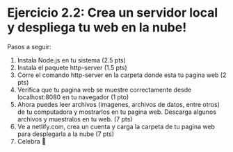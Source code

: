 # Ejercicio 2.2: Crea un servidor local y despliega tu web en la nube!

Pasos a seguir:

1. Instala Node.js en tu sistema (2.5 pts)
2. Instala el paquete http-server (1.5 pts)
3. Corre el comando http-server en la carpeta donde esta tu pagina web (2 pts)
4. Verifica que tu pagina web se muestre correctamente desde localhost:8080 en tu navegador (1 pto)
5. Ahora puedes leer archivos (imagenes, archivos de datos, entre otros) de tu computadora y mostrarlos en tu pagina web. Descarga algunos archivos y muestralos en tu web. (7 pts)
6. Ve a netlify.com, crea un cuenta y carga la carpeta de tu pagina web para desplegarla a la nube (7 pts)
7. Celebra 🥳
